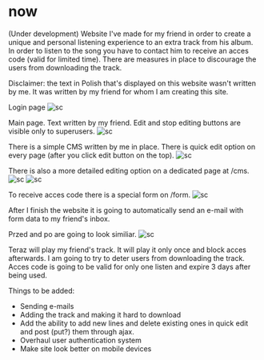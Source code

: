 # now
(Under development) Website I've made for my friend in order to create a unique and personal listening experience to an extra track from his album. In order to listen to the song you have to contact him to receive an acces code (valid for limited time). There are measures in place to discourage the users from downloading the track.

Disclaimer: the text in Polish that's displayed on this website wasn't written by me. It was written by my friend for whom I am creating this site.

Login page
![sc](https://i.imgur.com/Z8udVrO.png)

Main page. Text written by my friend. Edit and stop editing buttons are visible only to superusers.
![sc](https://i.imgur.com/T6hlp3d.png)

There is a simple CMS written by me in place. There is quick edit option on every page (after you click edit button on the top).
![sc](https://i.imgur.com/jhflHeR.png)

There is also a more detailed editing option on a dedicated page at /cms.
![sc](https://i.imgur.com/QeLiIni.png)
![sc](https://i.imgur.com/tX23qr5.png)

To receive acces code there is a special form on /form.
![sc](https://i.imgur.com/pRadSUe.png)

After I finish the website it is going to automatically send an e-mail with form data to my friend's inbox. 

Przed and po are going to look similiar.
![sc](https://i.imgur.com/dRK5tft.png)

Teraz will play my friend's track. It will play it only once and block acces afterwards. I am going to try to deter users from downloading the track.
Acces code is going to be valid for only one listen and expire 3 days after being used.

Things to be added:
 - Sending e-mails
 - Adding the track and making it hard to download
 - Add the ability to add new lines and delete existing ones in quick edit and post (put?) them through ajax.
 - Overhaul user authentication system
 - Make site look better on mobile devices
